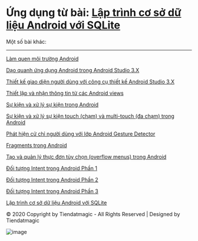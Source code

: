 # Ứng dụng từ bài: <a href="https://ngocminhtran.com/2018/11/14/lap-trinh-co-so-du-lieu-trong-android-phan-1/">Lập trình cơ sở dữ liệu Android với SQLite</a>

Một số bài khác:
***
<a href="https://github.com/tiendatmagic/helloworldandroid">Làm quen môi trường Android</a>

<a href="https://github.com/tiendatmagic/daoquanhandroid">Dạo quanh ứng dụng Android trong Android Studio 3.X </a>

<a href="https://github.com/tiendatmagic/LayoutSample">Thiết kế giao diện người dùng với công cụ thiết kế Android Studio 3.X </a>

<a href="https://github.com/tiendatmagic/MyFirstAndroidApplication">Thiết lập và nhận thông tin từ các Android views</a>

<a href="https://github.com/tiendatmagic/androidbasicview">Sự kiện và xử lý sự kiện trong Android</a>

<a href="https://github.com/tiendatmagic/MotionEvent">Sự kiện và xử lý sự kiện touch (chạm) và multi-touch (đa chạm) trong Android</a>

<a href="https://github.com/tiendatmagic/CommonGestures">Phát hiện cử chỉ người dùng với lớp Android Gesture Detector</a>

<a href="https://github.com/tiendatmagic/FragmentExample">Fragments trong Android</a>

<a href="https://github.com/tiendatmagic/Menu_example_android">Tạo và quản lý thực đơn tùy chọn (overflow menus) trong Android</a>

<a href="https://github.com/tiendatmagic/ExplicitIntent">Đối tượng Intent trong Android Phần 1</a>
	
<a href="https://github.com/tiendatmagic/ImplicitIntent">Đối tượng Intent trong Android Phần 2</a>
	
<a href="https://github.com/tiendatmagic/SendBroadcast">Đối tượng Intent trong Android Phần 3</a>

<a href="https://github.com/tiendatmagic/SQLiteDemoApplication">Lập trình cơ sở dữ liệu Android với SQLite</a>

© 2020 Copyright by Tiendatmagic - All Rights Reserved | Designed by Tiendatmagic

![image](https://cdn.glitch.com/a67afc81-5438-418b-a97b-7bb10c7d4cf4%2Ftiendatmagicc.png?v=1594881680906)
